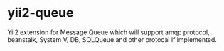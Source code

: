yii2-queue
==========

Yii2 extension for Message Queue which will support amqp protocol, beanstalk, System V, DB, SQLQueue and other protocal if implemented.
